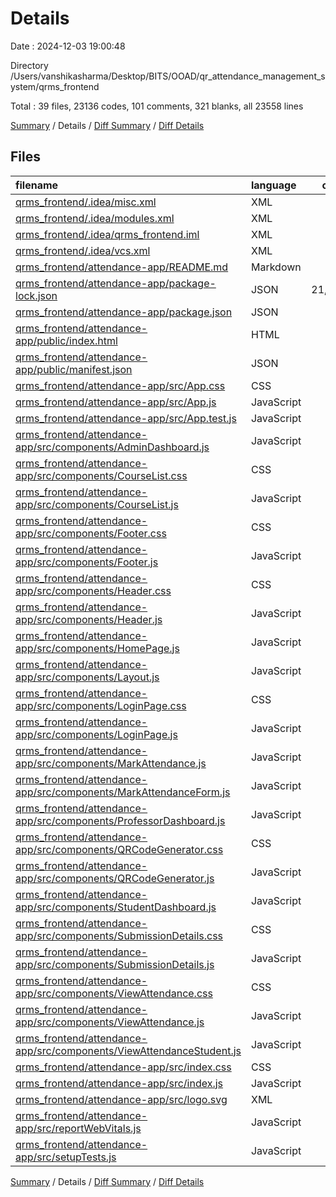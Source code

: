 # Details

Date : 2024-12-03 19:00:48

Directory /Users/vanshikasharma/Desktop/BITS/OOAD/qr_attendance_management_system/qrms_frontend

Total : 39 files,  23136 codes, 101 comments, 321 blanks, all 23558 lines

[Summary](results.md) / Details / [Diff Summary](diff.md) / [Diff Details](diff-details.md)

## Files
| filename | language | code | comment | blank | total |
| :--- | :--- | ---: | ---: | ---: | ---: |
| [qrms_frontend/.idea/misc.xml](/qrms_frontend/.idea/misc.xml) | XML | 6 | 0 | 0 | 6 |
| [qrms_frontend/.idea/modules.xml](/qrms_frontend/.idea/modules.xml) | XML | 8 | 0 | 0 | 8 |
| [qrms_frontend/.idea/qrms_frontend.iml](/qrms_frontend/.idea/qrms_frontend.iml) | XML | 9 | 0 | 0 | 9 |
| [qrms_frontend/.idea/vcs.xml](/qrms_frontend/.idea/vcs.xml) | XML | 6 | 0 | 0 | 6 |
| [qrms_frontend/attendance-app/README.md](/qrms_frontend/attendance-app/README.md) | Markdown | 38 | 0 | 33 | 71 |
| [qrms_frontend/attendance-app/package-lock.json](/qrms_frontend/attendance-app/package-lock.json) | JSON | 21,061 | 0 | 1 | 21,062 |
| [qrms_frontend/attendance-app/package.json](/qrms_frontend/attendance-app/package.json) | JSON | 51 | 0 | 1 | 52 |
| [qrms_frontend/attendance-app/public/index.html](/qrms_frontend/attendance-app/public/index.html) | HTML | 20 | 0 | 1 | 21 |
| [qrms_frontend/attendance-app/public/manifest.json](/qrms_frontend/attendance-app/public/manifest.json) | JSON | 25 | 0 | 1 | 26 |
| [qrms_frontend/attendance-app/src/App.css](/qrms_frontend/attendance-app/src/App.css) | CSS | 56 | 0 | 10 | 66 |
| [qrms_frontend/attendance-app/src/App.js](/qrms_frontend/attendance-app/src/App.js) | JavaScript | 56 | 1 | 9 | 66 |
| [qrms_frontend/attendance-app/src/App.test.js](/qrms_frontend/attendance-app/src/App.test.js) | JavaScript | 7 | 0 | 2 | 9 |
| [qrms_frontend/attendance-app/src/components/AdminDashboard.js](/qrms_frontend/attendance-app/src/components/AdminDashboard.js) | JavaScript | 13 | 0 | 6 | 19 |
| [qrms_frontend/attendance-app/src/components/CourseList.css](/qrms_frontend/attendance-app/src/components/CourseList.css) | CSS | 24 | 0 | 5 | 29 |
| [qrms_frontend/attendance-app/src/components/CourseList.js](/qrms_frontend/attendance-app/src/components/CourseList.js) | JavaScript | 34 | 1 | 5 | 40 |
| [qrms_frontend/attendance-app/src/components/Footer.css](/qrms_frontend/attendance-app/src/components/Footer.css) | CSS | 30 | 1 | 7 | 38 |
| [qrms_frontend/attendance-app/src/components/Footer.js](/qrms_frontend/attendance-app/src/components/Footer.js) | JavaScript | 16 | 1 | 4 | 21 |
| [qrms_frontend/attendance-app/src/components/Header.css](/qrms_frontend/attendance-app/src/components/Header.css) | CSS | 46 | 1 | 10 | 57 |
| [qrms_frontend/attendance-app/src/components/Header.js](/qrms_frontend/attendance-app/src/components/Header.js) | JavaScript | 36 | 1 | 6 | 43 |
| [qrms_frontend/attendance-app/src/components/HomePage.js](/qrms_frontend/attendance-app/src/components/HomePage.js) | JavaScript | 40 | 11 | 9 | 60 |
| [qrms_frontend/attendance-app/src/components/Layout.js](/qrms_frontend/attendance-app/src/components/Layout.js) | JavaScript | 93 | 8 | 8 | 109 |
| [qrms_frontend/attendance-app/src/components/LoginPage.css](/qrms_frontend/attendance-app/src/components/LoginPage.css) | CSS | 70 | 3 | 13 | 86 |
| [qrms_frontend/attendance-app/src/components/LoginPage.js](/qrms_frontend/attendance-app/src/components/LoginPage.js) | JavaScript | 141 | 7 | 17 | 165 |
| [qrms_frontend/attendance-app/src/components/MarkAttendance.js](/qrms_frontend/attendance-app/src/components/MarkAttendance.js) | JavaScript | 52 | 6 | 10 | 68 |
| [qrms_frontend/attendance-app/src/components/MarkAttendanceForm.js](/qrms_frontend/attendance-app/src/components/MarkAttendanceForm.js) | JavaScript | 159 | 0 | 18 | 177 |
| [qrms_frontend/attendance-app/src/components/ProfessorDashboard.js](/qrms_frontend/attendance-app/src/components/ProfessorDashboard.js) | JavaScript | 146 | 0 | 11 | 157 |
| [qrms_frontend/attendance-app/src/components/QRCodeGenerator.css](/qrms_frontend/attendance-app/src/components/QRCodeGenerator.css) | CSS | 26 | 0 | 4 | 30 |
| [qrms_frontend/attendance-app/src/components/QRCodeGenerator.js](/qrms_frontend/attendance-app/src/components/QRCodeGenerator.js) | JavaScript | 81 | 6 | 10 | 97 |
| [qrms_frontend/attendance-app/src/components/StudentDashboard.js](/qrms_frontend/attendance-app/src/components/StudentDashboard.js) | JavaScript | 81 | 0 | 9 | 90 |
| [qrms_frontend/attendance-app/src/components/SubmissionDetails.css](/qrms_frontend/attendance-app/src/components/SubmissionDetails.css) | CSS | 103 | 4 | 24 | 131 |
| [qrms_frontend/attendance-app/src/components/SubmissionDetails.js](/qrms_frontend/attendance-app/src/components/SubmissionDetails.js) | JavaScript | 46 | 5 | 14 | 65 |
| [qrms_frontend/attendance-app/src/components/ViewAttendance.css](/qrms_frontend/attendance-app/src/components/ViewAttendance.css) | CSS | 29 | 2 | 7 | 38 |
| [qrms_frontend/attendance-app/src/components/ViewAttendance.js](/qrms_frontend/attendance-app/src/components/ViewAttendance.js) | JavaScript | 238 | 17 | 27 | 282 |
| [qrms_frontend/attendance-app/src/components/ViewAttendanceStudent.js](/qrms_frontend/attendance-app/src/components/ViewAttendanceStudent.js) | JavaScript | 251 | 19 | 31 | 301 |
| [qrms_frontend/attendance-app/src/index.css](/qrms_frontend/attendance-app/src/index.css) | CSS | 12 | 0 | 2 | 14 |
| [qrms_frontend/attendance-app/src/index.js](/qrms_frontend/attendance-app/src/index.js) | JavaScript | 12 | 3 | 3 | 18 |
| [qrms_frontend/attendance-app/src/logo.svg](/qrms_frontend/attendance-app/src/logo.svg) | XML | 1 | 0 | 0 | 1 |
| [qrms_frontend/attendance-app/src/reportWebVitals.js](/qrms_frontend/attendance-app/src/reportWebVitals.js) | JavaScript | 12 | 0 | 2 | 14 |
| [qrms_frontend/attendance-app/src/setupTests.js](/qrms_frontend/attendance-app/src/setupTests.js) | JavaScript | 1 | 4 | 1 | 6 |

[Summary](results.md) / Details / [Diff Summary](diff.md) / [Diff Details](diff-details.md)